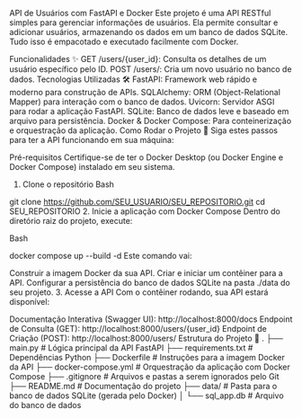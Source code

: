 API de Usuários com FastAPI e Docker
Este projeto é uma API RESTful simples para gerenciar informações de usuários. Ela permite consultar e adicionar usuários, armazenando os dados em um banco de dados SQLite. Tudo isso é empacotado e executado facilmente com Docker.

Funcionalidades ✨
GET /users/{user_id}: Consulta os detalhes de um usuário específico pelo ID.
POST /users/: Cria um novo usuário no banco de dados.
Tecnologias Utilizadas 🛠️
FastAPI: Framework web rápido e moderno para construção de APIs.
SQLAlchemy: ORM (Object-Relational Mapper) para interação com o banco de dados.
Uvicorn: Servidor ASGI para rodar a aplicação FastAPI.
SQLite: Banco de dados leve e baseado em arquivo para persistência.
Docker & Docker Compose: Para conteinerização e orquestração da aplicação.
Como Rodar o Projeto 🚀
Siga estes passos para ter a API funcionando em sua máquina:

Pré-requisitos
Certifique-se de ter o Docker Desktop (ou Docker Engine e Docker Compose) instalado em seu sistema.

1. Clone o repositório
Bash

git clone https://github.com/SEU_USUARIO/SEU_REPOSITORIO.git
cd SEU_REPOSITORIO
2. Inicie a aplicação com Docker Compose
Dentro do diretório raiz do projeto, execute:

Bash

docker compose up --build -d
Este comando vai:

Construir a imagem Docker da sua API.
Criar e iniciar um contêiner para a API.
Configurar a persistência do banco de dados SQLite na pasta ./data do seu projeto.
3. Acesse a API
Com o contêiner rodando, sua API estará disponível:

Documentação Interativa (Swagger UI): http://localhost:8000/docs
Endpoint de Consulta (GET): http://localhost:8000/users/{user_id}
Endpoint de Criação (POST): http://localhost:8000/users/
Estrutura do Projeto 📁
.
├── main.py               # Lógica principal da API FastAPI
├── requirements.txt      # Dependências Python
├── Dockerfile            # Instruções para a imagem Docker da API
├── docker-compose.yml    # Orquestração da aplicação com Docker Compose
├── .gitignore            # Arquivos e pastas a serem ignorados pelo Git
├── README.md             # Documentação do projeto
├── data/                 # Pasta para o banco de dados SQLite (gerada pelo Docker)
│   └── sql_app.db        # Arquivo do banco de dados